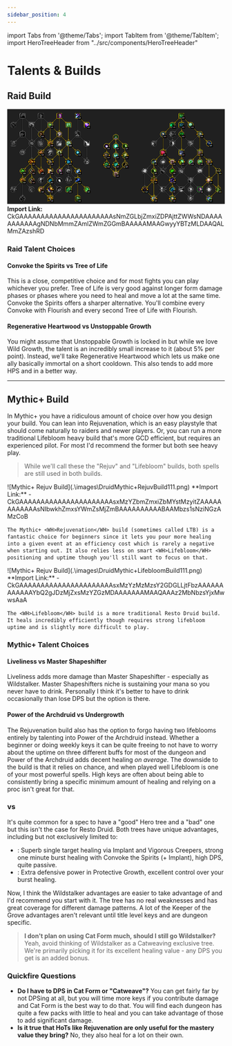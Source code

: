 ```yaml
---
sidebar_position: 4
---
```


import Tabs from '@theme/Tabs';
import TabItem from '@theme/TabItem';
import HeroTreeHeader from "../src/components/HeroTreeHeader"

# Talents & Builds

## Raid Build

![Raid Build](.\images\DruidRaidBuild111.png)
**Import Link:** CkGAAAAAAAAAAAAAAAAAAAAAAsNmZGLbjZmxiZDPAjttZWWsNDAAAAAAAAAAAgNDNbMmmZAmlZWmZGGmBAAAAAMAAGwyyYBTzMLDAAQALMmZAzshRD

### Raid Talent Choices

#### Convoke the Spirits vs Tree of Life

This is a close, competitive choice and for most fights you can play whichever you prefer. Tree of Life is very good against longer form damage phases or phases where you need to heal and move a lot at the same time. <WH>Convoke the Spirits</WH> offers a sharper alternative. You'll combine every Convoke with <WH>Flourish</WH> and every second Tree of Life with <WH>Flourish</WH>.

#### Regenerative Heartwood vs Unstoppable Growth

You might assume that <WH>Unstoppable Growth</WH> is locked in but while we love <WH>Wild Growth</WH>, the talent is an incredibly small increase to it (about 5% per point). Instead, we'll take <WH>Regenerative Heartwood</WH> which lets us make one ally basically immortal on a short cooldown. This also tends to add more HPS and in a better way.

--- 

## Mythic+ Build

In Mythic+ you have a ridiculous amount of choice over how you design your build. You can lean into <WH>Rejuvenation</WH>, which is an easy playstyle that should come naturally to raiders and newer players. Or, you can run a more traditional <WH>Lifebloom</WH> heavy build that's more GCD efficient, but requires an experienced pilot. For most I'd recommend the former but both see heavy play.

> While we'll call these the "Rejuv" and "Lifebloom" builds, both spells are still used in both builds. 

<Tabs>
  <TabItem value="M+Rejuv" label="M+ Rejuv Build" default>
    ![Mythic+ Rejuv Build](.\images\DruidMythic+RejuvBuild111.png)
    **Import Link:** 
    - CkGAAAAAAAAAAAAAAAAAAAAAAsxMzYZbmZmxiZbMYstMzyitZAAAAAAAAAAAAsNIbwkhZmxsYWmZsMjZmBAAAAAAAAAABAAMbzs1sNziNGzAMzCoB
    
    The Mythic+ <WH>Rejuvenation</WH> build (sometimes called LTB) is a fantastic choice for beginners since it lets you pour more healing into a given event at an efficiency cost which is rarely a negative when starting out. It also relies less on smart <WH>Lifebloom</WH> positioning and uptime though you'll still want to focus on that.



  </TabItem>
  <TabItem value="M+LB" label="M+ Lifebloom Build">
    ![Mythic+ Rejuv Build](.\images\DruidMythic+LifebloomBuild111.png)
    **Import Link:** 
    - CkGAAAAAAAAAAAAAAAAAAAAAAsxMzYzMzMzsY2GDGLLjtFbzAAAAAAAAAAAAYbQ2gJDzMjZxsMzYZGzMDAAAAAAAMAAQAAAz2MbNbzsYjxMwwsAaA

    The <WH>Lifebloom</WH> build is a more traditional Resto Druid build. It heals incredibly efficiently though requires strong lifebloom uptime and is slightly more difficult to play. 
  </TabItem>
</Tabs>

### Mythic+ Talent Choices
#### Liveliness vs Master Shapeshifter

<WH>Liveliness</WH> adds more damage than <WH>Master Shapeshifter</WH> - especially as Wildstalker. <WH>Master Shapeshifter</WH>s niche is sustaining your mana so you never have to drink. Personally I think it's better to have to drink occasionally than lose DPS but the option is there.

#### Power of the Archdruid vs Undergrowth

The <WH>Rejuvenation</WH> build also has the option to forgo having two lifeblooms entirely by talenting into <WH>Power of the Archdruid</WH> instead. Whether a beginner or doing weekly keys it can be quite freeing to not have to worry about the uptime on three different buffs for most of the dungeon and <WH>Power of the Archdruid</WH> adds decent healing *on average*. The downside to the build is that it relies on chance, and when played well <WH>Lifebloom</WH> is one of your most powerful spells. High keys are often about being able to consistently bring a specific minimum amount of healing and relying on a proc isn't great for that. 

### <HeroTreeHeader heroTree="Wildstalker" /> vs <HeroTreeHeader heroTree="Keeper of the Grove" />
It's quite common for a spec to have a "good" Hero tree and a "bad" one but this isn't the case for Resto Druid. Both trees have unique advantages, including but not exclusively limited to:
- <HeroTreeHeader heroTree="Wildstalker" />: Superb single target healing via <WH>Implant</WH> and <WH>Vigorous Creepers</WH>, strong one minute burst healing with <WH>Convoke the Spirits</WH> (+ <WH>Implant</WH>), high DPS, quite passive.
- <HeroTreeHeader heroTree="Keeper of the Grove" />: Extra defensive power in <WH>Protective Growth</WH>, excellent control over your burst healing.

Now, I think the Wildstalker advantages are easier to take advantage of and I'd recommend you start with it. The tree has no real weaknesses and has great coverage for different damage patterns. A lot of the Keeper of the Grove advantages aren't relevant until title level keys and are dungeon specific.

> **I don't plan on using <WH>Cat Form</WH> much, should I still go Wildstalker?** Yeah, avoid thinking of Wildstalker as a Catweaving exclusive tree. We're primarily picking it for its excellent healing value - any DPS you get is an added bonus.


### Quickfire Questions
- **Do I have to DPS in <WH>Cat Form</WH> or "Catweave"?** You can get fairly far by not DPSing at all, but you will time more keys if you contribute damage and <WH>Cat Form</WH> is the best way to do that. You will find each dungeon has quite a few packs with little to heal and you can take advantage of those to add significant damage. 
- **Is it true that HoTs like <WH>Rejuvenation</WH> are only useful for the mastery value they bring?** No, they also heal for a lot on their own.
